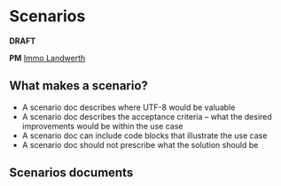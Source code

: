 # Scenarios

**DRAFT**

**PM** [Immo Landwerth](https://github.com/terrajobst)

## What makes a scenario?

- A scenario doc describes where UTF-8 would be valuable
- A scenario doc describes the acceptance criteria – what the desired improvements would be within the use case
- A scenario doc can include code blocks that illustrate the use case
- A scenario doc should not prescribe what the solution should be

## Scenarios documents

